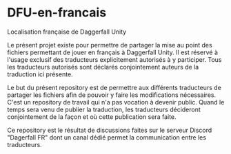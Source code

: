 # DFU-en-francais
Localisation française de Daggerfall Unity

Le présent projet existe pour permettre de partager la mise au point des fichiers permettant de jouer en français à Daggerfall Unity.
Il est réservé à l'usage exclusif des traducteurs explicitement autorisés à y participer. Tous les traducteurs autorisés sont déclarés conjointement auteurs de la traduction ici présente.

Le but du présent repository est de permettre aux différents traducteurs de partager les fichiers afin de pouvoir y faire les modifications nécessaires. C'est un repository de travail qui n'a pas vocation à devenir public.
Quand le temps sera venu de publier la traduction, les traducteurs décideront conjointement de la façon et où cette publication sera faite.

Ce repository est le résultat de discussions faites sur le serveur Discord "Dagerfall FR" dont un canal dédié permet la communication entre les traducteurs.

